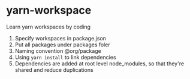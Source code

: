 # yarn-workspace
Learn yarn workspaces by coding
1. Specify workspaces in package.json
2. Put all packages under packages foler
3. Naming convention @org/package
4. Using `yarn install` to link dependencies
5. Dependencies are added at root level node_modules, so that they're shared and reduce duplications
